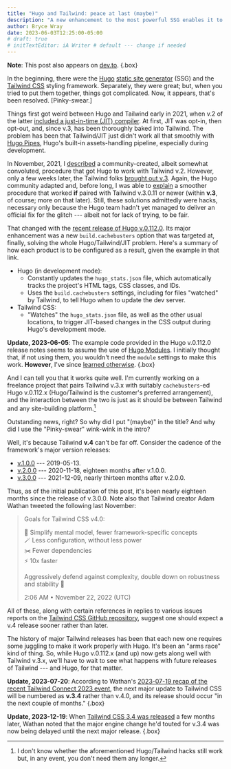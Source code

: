 ```yaml
---
title: "Hugo and Tailwind: peace at last (maybe)"
description: "A new enhancement to the most powerful SSG enables it to work smoothly with the most popular CSS framework — at least, until the latter’s next major release."
author: Bryce Wray
date: 2023-06-03T12:25:00-05:00
# draft: true
# initTextEditor: iA Writer # default --- change if needed
---
```


**Note**: This post also appears on [dev.to](https://dev.to/brycewray/hugo-and-tailwind-peace-at-last-maybe-4h25).
{.box}

In the beginning, there were the [Hugo](https://gohugo.io) [static site generator](https://github.com/myles/awesome-static-generators) (SSG) and the [Tailwind CSS](https://tailwindcss.com) styling framework. Separately, they were great; but, when you tried to put them together, things got complicated. Now, it appears, that's been resolved. \[Pinky-swear.]

<!--more-->

Things first got weird between Hugo and Tailwind early in 2021, when v.2 of the latter [included a just-in-time (JIT) compiler](https://blog.tailwindcss.com/just-in-time-the-next-generation-of-tailwind-css). At first, JIT was opt-in, then opt-out, and, since v.3, has been thoroughly baked into Tailwind. The problem has been that Tailwind/JIT just didn't work all that smoothly with [Hugo Pipes](https://gohugo.io/hugo-pipes), Hugo's built-in assets-handling pipeline, especially during development.

In November, 2021, I [described](/posts/2021/11/making-tailwind-jit-work-hugo/) a community-created, albeit somewhat convoluted, procedure that got Hugo to work with Tailwind v.2. However, only a few weeks later, the Tailwind folks [brought out v.3](https://tailwindcss.com/blog/tailwindcss-v3). Again, the Hugo community adapted and, before long, I was able to [explain](/posts/2022/03/making-tailwind-jit-work-hugo-version-3-edition/) a smoother procedure that worked **if** paired with Tailwind v.3.0.11 or newer (within **v.3**, of course; more on that later). Still, these solutions admittedly were hacks, necessary only because the Hugo team hadn't yet managed to deliver an official fix for the glitch --- albeit not for lack of trying, to be fair.

That changed with the [recent release of Hugo v.0.112.0](https://github.com/gohugoio/hugo/releases/tag/v0.112.0). Its major enhancement was a new `build.cachebusters` option that was targeted at, finally, solving the whole Hugo/Tailwind/JIT problem. Here's a summary of how each product is to be configured as a result, given the example in that link.

- Hugo (in development mode):
	- Constantly updates the `hugo_stats.json` file, which automatically tracks the project's HTML tags, CSS classes, and IDs.
	- Uses the `build.cachebusters` settings, including for files "watched" by Tailwind, to tell Hugo when to update the dev server.
- Tailwind CSS:
	- "Watches" the `hugo_stats.json` file, as well as the other usual locations, to trigger JIT-based changes in the CSS output during Hugo's development mode.

**Update, 2023-06-05**: The example code provided in the Hugo v.0.112.0 release notes seems to assume the use of [Hugo Modules](https://gohugo.io/hugo-modules/). I initially thought that, if not using them, you wouldn't need the `module` settings to make this work. **However**, I've since [learned otherwise](https://discourse.gohugo.io/t/using-the-new-cachebusters-feature-with-a-theme/44700).
{.box}

And I can tell you that it works quite well. I'm currently working on a freelance project that pairs Tailwind v.3.x with suitably `cachebusters`-ed Hugo v.0.112.x (Hugo/Tailwind is the customer's preferred arrangement), and the interaction between the two is just as it should be between Tailwind and any site-building platform.[^hacks]

[^hacks]: I don't know whether the aforementioned Hugo/Tailwind hacks still work but, in any event, you don't need them any longer.

Outstanding news, right? So why did I put "(maybe)" in the title? And why did I use the "Pinky-swear" wink-wink in the intro?

Well, it's because Tailwind **v.4** can't be far off. Consider the cadence of the framework's major version releases:

- [v.1.0.0](https://github.com/tailwindlabs/tailwindcss/releases/tag/v1.0.0) --- <span class="nobrk">2019-05-13</span>.
- [v.2.0.0](https://github.com/tailwindlabs/tailwindcss/releases/tag/v2.0.0) --- <span class="nobrk">2020-11-18</span>, eighteen months after v.1.0.0.
- [v.3.0.0](https://github.com/tailwindlabs/tailwindcss/releases/tag/v3.0.0) --- <span class="nobrk">2021-12-09</span>, nearly thirteen months after v.2.0.0.

Thus, as of the initial publication of this post, it's been nearly eighteen months since the release of v.3.0.0. Note also that Tailwind creator Adam Wathan tweeted the following last November:

> Goals for Tailwind CSS v4.0:
>
> 🤏 Simplify mental model, fewer framework-specific concepts\
> 🪄 Less configuration, without less power\
> ✂️ Fewer dependencies\
>⚡️ 10x faster
>
> Aggressively defend against complexity, double down on robustness and stability 🤝
>
> <span class="legal">2:06 AM &bull; November 22, 2022 (UTC)</span>

All of these, along with certain references in replies to various issues reports on the [Tailwind CSS GitHub repository](https://github.com/tailwindlabs/tailwindcss), suggest one should expect a v.4 release sooner rather than later.

The history of major Tailwind releases has been that each new one requires some juggling to make it work properly with Hugo. It's been an "arms race" kind of thing. So, while Hugo v.0.112.x (and up) now gets along well with Tailwind v.3.x, we'll have to wait to see what happens with future releases of Tailwind --- and Hugo, for that matter.

**Update, 2023-07-20**: According to Wathan's [2023-07-19 recap of the recent Tailwind Connect 2023 event](https://tailwindcss.com/blog/2023-07-18-tailwind-connect-2023-recap), the next major update to Tailwind CSS will be numbered as **v.3.4** rather than v.4.0, and its release should occur "in the next couple of months."
{.box}

**Update, 2023-12-19**: When [Tailwind CSS 3.4 was released](https://tailwindcss.com/blog/tailwindcss-v3-4) a few months later, Wathan noted that the major engine change he'd touted for v.3.4 was now being delayed until the next major release.
{.box}
